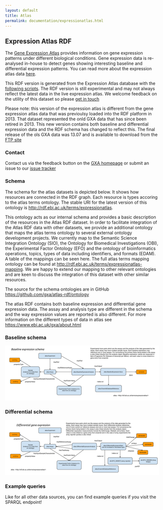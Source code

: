 ```yaml
---
layout: default
title: Atlas
permalink: documentation/expressionatlas.html
---
```


## Expression Atlas RDF

The [Gene Expression Atlas](https://www.ebi.ac.uk/gxa/home) provides information on gene expression patterns under different biological conditions. Gene expression data is re-analysed in-house to detect genes showing interesting baseline and differential expression patterns. You can read more about the expression atlas data [here](https://www.ebi.ac.uk/gxa/about.html).

This RDF version is generated from the Expression Atlas database with the [following scripts](https://github.com/gxa/atlas-rdf). The RDF version is still experimental and may not always reflect the latest data in the live expression atlas. We welcome feedback on the utility of this dataset so please [get in touch](https://www.ebi.ac.uk/gxa/)

Please note: this version of the expression atlas is different from the gene expression atlas data that was previoulsy loaded into the RDF platform in 2013. That dataset represented the onld GXA data that has since been retired in 2013. This new version contains both baseline and differential expression data and the RDF schema has changed to reflect this. The final release of the ols GXA data was 13.07 and is available to download from the [FTP site](ftp://ftp.ebi.ac.uk/pub/databases//microarray/data/gxa/rdf)

### Contact

Contact us via the feedback button on the [GXA homepage](https://www.ebi.ac.uk/gxa/) or submit an issue to our [issue tracker](https://github.com/gxa/atlas-rdf/issues)

### Schema

The schema for the atlas datasets is depicted below. It shows how resources are connected in the RDF graph. Each resource is types accoring to the atlas terms ontology. The stable URI for the latest version of this ontology is http://rdf.ebi.ac.uk/terms/expressionatlas.

This ontology acts as our internal schema and provides a basic description of the resources in the Atlas RDF dataset. In order to facilitate integration of the Atlas RDF data with other datasets, we provide an additional ontology that maps the atlas terms ontology to several external ontology development projects. We currently map to the Semantic Science Integration Ontology (SIO), the Ontology for Biomedical Investigations (OBI), the Experimental Factor Ontology (EFO) and the ontology of bioinformatics operations, topics, types of data including identifiers, and formats (EDAM). A table of the mappings can be seen here. The full atlas terms mapping ontology can be found at http://rdf.ebi.ac.uk/terms/expressionatlas-mapping. We are happy to extend our mapping to other relevant ontologies and are keen to discuss the integration of this dataset with other similar resources.

The source for the schema ontologies are in GitHub https://github.com/gxa/atlas-rdf/ontology

The atlas RDF contains both baseline expression and differential gene expression data. The assay and analysis type are different in the schema and the way expression values are reported is also different. For more information on the different types of data in atlas see https://www.ebi.ac.uk/gxa/about.html

### Baseline schema

![](https://github.com/EBISPOT/RDF-platform/raw/gh-pages/static/atlas/Baseline%20Atlas%20RDF%20Schema.png)

### Differential schema

![](https://github.com/EBISPOT/RDF-platform/raw/gh-pages/static/atlas/Microarray%20Atlas%20RDF%20Schema.png)

### Example queries

Like for all other data sources, you can find example queries if you visit the SPARQL endpoint!
